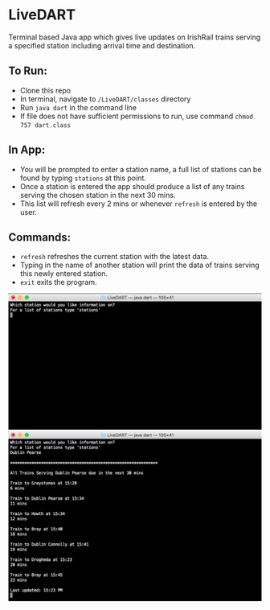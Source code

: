 # LiveDART
Terminal based Java app which gives live updates on IrishRail trains serving a specified station including arrival time and destination.

## To Run: 

- Clone this repo
- In terminal, navigate to `/LiveDART/classes` directory 
- Run `java dart` in the command line
- If file does not have sufficient permissions to run, use command `chmod 757 dart.class`

## In App: 

- You will be prompted to enter a station name, a full list of stations can be found by typing `stations` at this point.
- Once a station is entered the app should produce a list of any trains serving the chosen station in the next 30 mins.
- This list will refresh every 2 mins or whenever `refresh` is entered by the user.

## Commands:
- `refresh` refreshes the current station with the latest data.
- Typing in the name of another station will print the data of trains serving this newly entered station.
- `exit` exits the program.

![alt text](https://github.com/ConalCosgrove/LiveDART/blob/master/screenshots/SC1.png "Inital Prompt")
![alt text](https://github.com/ConalCosgrove/LiveDART/blob/master/screenshots/SC2.png "Example of Data")
